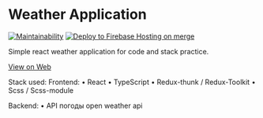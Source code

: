 # Weather Application
[![Maintainability](https://api.codeclimate.com/v1/badges/4e8cd81a9e9422263e22/maintainability)](https://codeclimate.com/github/WilDwMe/React-Weather-App/maintainability)
[![Deploy to Firebase Hosting on merge](https://github.com/WilDwMe/React-Weather-App/actions/workflows/firebase-hosting-merge.yml/badge.svg?branch=main)](https://github.com/WilDwMe/React-Weather-App/actions/workflows/firebase-hosting-merge.yml)

Simple react weather application for code and stack practice.

[View on Web](https://weatherapp-a8676.web.app/)

Stack used: 
Frontend:
• React
• TypeScript
• Redux-thunk / Redux-Toolkit
• Scss / Scss-module

Backend:
• API погоды open weather api
